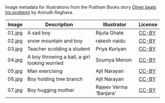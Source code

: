 Image metadata for illustrations from the Pratham Books story [Oliver beats his problem!](https://storyweaver.org.in/stories/3597-oliver-beats-his-problem) by Anirudh Raghava.

Image | Description | Illustrator | License
----- | ----------- | ----------- | -------
01.jpg | A sad boy | Rijuta Ghate | [CC-BY](https://creativecommons.org/licenses/by/4.0/)
02.jpg | snow mountain and boy | rakesh naidu | [CC-BY](https://creativecommons.org/licenses/by/4.0/)
03.jpg | Teacher scolding a student | Priya Kuriyan | [CC-BY](https://creativecommons.org/licenses/by/4.0/)
04.jpg | A boy throwing a ball, a girl looking worried | Soumya Menon | [CC-BY](https://creativecommons.org/licenses/by/4.0/)
05.jpg | Man exercising | Ajit Narayan | [CC-BY](https://creativecommons.org/licenses/by/4.0/)
06.jpg | Boy holding tree branch | Ajit Narayan | [CC-BY](https://creativecommons.org/licenses/by/4.0/)
07.jpg | Boy hugging mother | Rajeev Verma 'Banjara' | [CC-BY](https://creativecommons.org/licenses/by/4.0/)